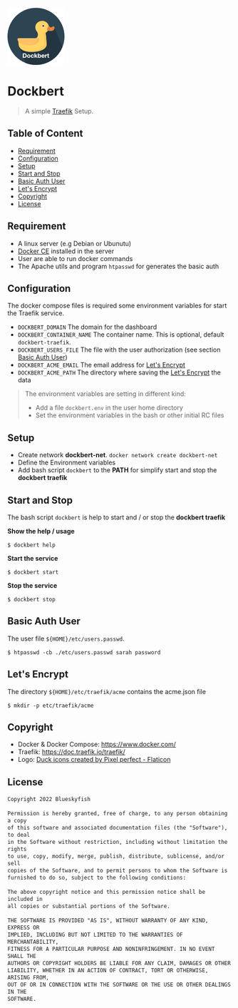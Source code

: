 
![Dockbert](logo.png)

# Dockbert

> A simple [Traefik](traefik) Setup.

## Table of Content

* [Requirement](#requirement)
* [Configuration](#configuration)
* [Setup](#setup)
* [Start and Stop](#start-and-stop)
* [Basic Auth User](#basic-auth-user)
* [Let's Encrypt](#lets-encrypt)
* [Copyright](#copyright)
* [License](#license)


## Requirement

* A linux server (e.g Debian or Ubunutu)
* [Docker CE](docker) installed in the server
* User are able to run docker commands
* The Apache utils and program `htpasswd` for generates the basic auth


## Configuration

The docker compose files is required some environment variables for start the Traefik service.

* `DOCKBERT_DOMAIN` The domain for the dashboard
* `DOCKBERT_CONTAINER_NAME` The container name. This is optional, default `dockbert-traefik`.
* `DOCKBERT_USERS_FILE` The file with the user authorization (see section [Basic Auth User](#basic-auth-user))
* `DOCKBERT_ACME_EMAIL` The email address for [Let's Encrypt](letsencrypt)
* `DOCKBERT_ACME_PATH` The directory where saving the [Let's Encrypt](letsencrypt) the data

> The environment variables are setting in different kind:
>
> * Add a file `dockbert.env` in the user home directory
> * Set the environment variables in the bash or other initial RC files


## Setup

* Create network **dockbert-net**. `docker network create dockbert-net`
* Define the Environment variables
* Add bash script `dockbert` to the **PATH** for simplify start and stop the **dockbert traefik**


## Start and Stop

The bash script `dockbert` is help to start and / or stop the **dockbert traefik**

**Show the help / usage**

```shell
$ dockbert help
```

**Start the service**

```shell
$ dockbert start
```

**Stop the service**

```shell
$ dockbert stop
```


## Basic Auth User

The user file `${HOME}/etc/users.passwd`.

```shell
$ htpasswd -cb ./etc/users.passwd sarah password
```


## Let's Encrypt

The directory `${HOME}/etc/traefik/acme` contains the acme.json file

```shell
$ mkdir -p etc/traefik/acme
```

## Copyright

* Docker & Docker Compose: <https://www.docker.com/>
* Traefik: <https://doc.traefik.io/traefik/>
* Logo: <a href="https://www.flaticon.com/free-icons/duck" title="duck icons">Duck icons created by Pixel perfect - Flaticon</a>

## License

```text
Copyright 2022 Blueskyfish

Permission is hereby granted, free of charge, to any person obtaining a copy
of this software and associated documentation files (the "Software"), to deal
in the Software without restriction, including without limitation the rights
to use, copy, modify, merge, publish, distribute, sublicense, and/or sell
copies of the Software, and to permit persons to whom the Software is
furnished to do so, subject to the following conditions:

The above copyright notice and this permission notice shall be included in
all copies or substantial portions of the Software.

THE SOFTWARE IS PROVIDED "AS IS", WITHOUT WARRANTY OF ANY KIND, EXPRESS OR
IMPLIED, INCLUDING BUT NOT LIMITED TO THE WARRANTIES OF MERCHANTABILITY,
FITNESS FOR A PARTICULAR PURPOSE AND NONINFRINGEMENT. IN NO EVENT SHALL THE
AUTHORS OR COPYRIGHT HOLDERS BE LIABLE FOR ANY CLAIM, DAMAGES OR OTHER
LIABILITY, WHETHER IN AN ACTION OF CONTRACT, TORT OR OTHERWISE, ARISING FROM,
OUT OF OR IN CONNECTION WITH THE SOFTWARE OR THE USE OR OTHER DEALINGS IN THE
SOFTWARE.
```

[docker]: https://www.docker.com/
[traefik]: https://doc.traefik.io/traefik/
[letsencrypt]: https://letsencrypt.org/